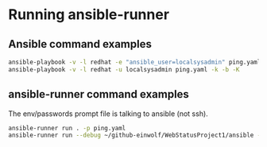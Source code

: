 # Running ansible-runner

## Ansible command examples

```bash
ansible-playbook -v -l redhat -e "ansible_user=localsysadmin" ping.yaml -k -b -K
ansible-playbook -v -l redhat -u localsysadmin ping.yaml -k -b -K
```

## ansible-runner command examples

The env/passwords prompt file is talking to ansible (not ssh).

```bash
ansible-runner run . -p ping.yaml
ansible-runner run --debug ~/github-einwolf/WebStatusProject1/ansible --limit redhat -p ping.yaml
```
